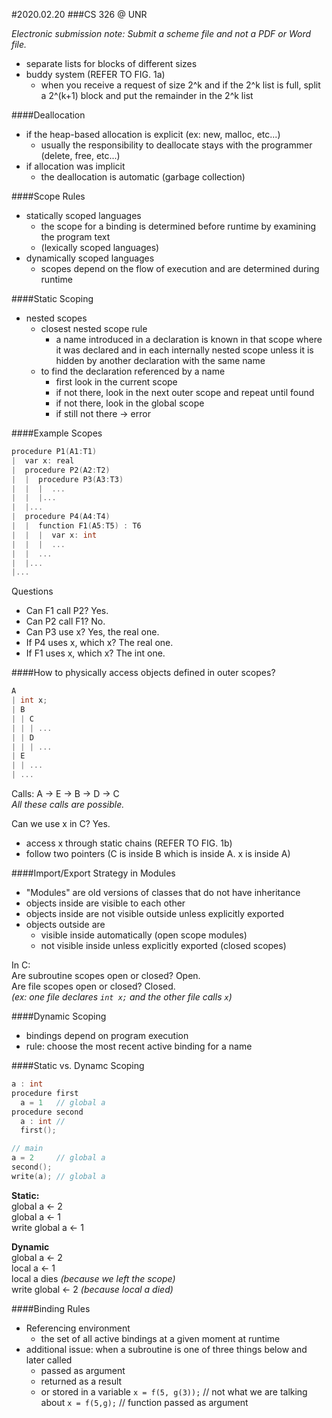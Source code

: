 #2020.02.20
###CS 326 @ UNR

*Electronic submission note: Submit a scheme file and not a PDF or Word file.*

- separate lists for blocks of different sizes
- buddy system (REFER TO FIG. 1a)
  - when you receive a request of size 2^k and if the 2^k list is full, split a 2^(k+1) block and put the remainder in the 2^k list

####Deallocation
- if the heap-based allocation is explicit (ex: new, malloc, etc...)
  - usually the responsibility to deallocate stays with the programmer (delete, free, etc...)
- if allocation was implicit
  - the deallocation is automatic (garbage collection)

####Scope Rules
- statically scoped languages
  - the scope for a binding is determined before runtime by examining the program text
  - (lexically scoped languages)
- dynamically scoped languages
  - scopes depend on the flow of execution and are determined during runtime

####Static Scoping
- nested scopes
  - closest nested scope rule
    - a name introduced in a declaration is known in that scope where it was declared and in each internally nested scope unless it is hidden by another declaration with the same name
  - to find the declaration referenced by a name
    - first look in the current scope
    - if not there, look in the next outer scope and repeat until found
    - if not there, look in the global scope
    - if still not there &rightarrow; error

####Example Scopes
```C++
procedure P1(A1:T1)
|  var x: real
|  procedure P2(A2:T2)
|  |  procedure P3(A3:T3)
|  |  |  ...
|  |  |...
|  |...
|  procedure P4(A4:T4)
|  |  function F1(A5:T5) : T6
|  |  |  var x: int
|  |  |  ...
|  |  ...
|  |...
|...
```
Questions
- Can F1 call P2? Yes.
- Can P2 call F1? No.
- Can P3 use x? Yes, the real one.
- If P4 uses x, which x? The real one.
- If F1 uses x, which x? The int one.

####How to physically access objects defined in outer scopes?
```C++
A
| int x;
| B
| | C
| | | ...
| | D
| | | ...
| E
| | ...
| ...
```
Calls: A &rightarrow; E &rightarrow; B &rightarrow; D &rightarrow; C\
*All these calls are possible.*

Can we use x in C? Yes.
  - access x through static chains (REFER TO FIG. 1b)
  - follow two pointers (C is inside B which is inside A. x is inside A)

####Import/Export Strategy in Modules
- "Modules" are old versions of classes that do not have inheritance
- objects inside are visible to each other
- objects inside are not visible outside unless explicitly exported
- objects outside are
  - visible inside automatically (open scope modules)
  - not visible inside unless explicitly exported (closed scopes)

In C:\
Are subroutine scopes open or closed? Open.\
Are file scopes open or closed? Closed.\
  *(ex: one file declares `int x;` and the other file calls `x`)*

####Dynamic Scoping
- bindings depend on program execution
- rule: choose the most recent active binding for a name

####Static vs. Dynamc Scoping
```C
a : int
procedure first
  a = 1   // global a
procedure second
  a : int //
  first();

// main
a = 2     // global a
second();
write(a); // global a
```
**Static:**\
global a &leftarrow; 2\
global a &leftarrow; 1\
write global a &leftarrow; 1

**Dynamic**\
global a &leftarrow; 2\
local a &leftarrow; 1\
local a dies *(because we left the scope)*\
write global &leftarrow; 2 *(because local a died)*

####Binding Rules
- Referencing environment
  - the set of all active bindings at a given moment at runtime
- additional issue: when a subroutine is one of three things below and later called
  - passed as argument
  - returned as a result
  - or stored in a variable
`x = f(5, g(3));` // not what we are talking about
`x = f(5,g);`     // function passed as argument
